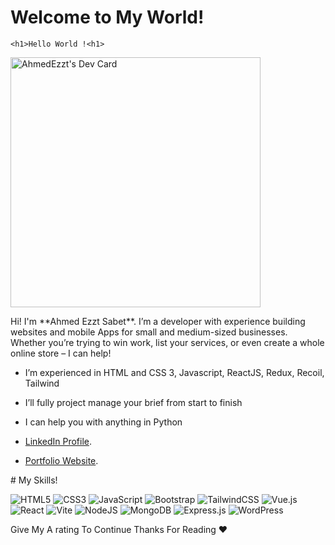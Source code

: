 # Welcome to My World!

    <h1>Hello World !<h1>
<a href="https://app.daily.dev/ahmedezzt"><img src="https://api.daily.dev/devcards/f17e222de1974285bc36363e8029add4.png?r=jm8" width="400" alt="AhmedEzzt's Dev Card"/></a>
<p>
    Hi! I'm **Ahmed Ezzt Sabet**. I’m a developer with experience building websites and mobile Apps for small and medium-sized businesses. Whether you’re trying to win work, list your services, or even create a whole online store – I can help!

- I’m experienced in HTML and CSS 3, Javascript, ReactJS, Redux, Recoil, Tailwind

-  I’ll fully project manage your brief from start to finish

- I can help you with anything in Python 

- [LinkedIn Profile](https://www.linkedin.com/in/ahmed-ezzt-sabeet/).
- [Portfolio Website](https://ahmed-ezzt.netlify.app/).

</p>
# My Skills!

![HTML5](https://img.shields.io/badge/html5-%23E34F26.svg?style=for-the-badge&logo=html5&logoColor=white) ![CSS3](https://img.shields.io/badge/css3-%231572B6.svg?style=for-the-badge&logo=css3&logoColor=white) ![JavaScript](https://img.shields.io/badge/javascript-%23323330.svg?style=for-the-badge&logo=javascript&logoColor=%23F7DF1E) ![Bootstrap](https://img.shields.io/badge/bootstrap-%238511FA.svg?style=for-the-badge&logo=bootstrap&logoColor=white) ![TailwindCSS](https://img.shields.io/badge/tailwindcss-%2338B2AC.svg?style=for-the-badge&logo=tailwind-css&logoColor=white)  ![Vue.js](https://img.shields.io/badge/vuejs-%2335495e.svg?style=for-the-badge&logo=vuedotjs&logoColor=%234FC08D) ![React](https://img.shields.io/badge/react-%2320232a.svg?style=for-the-badge&logo=react&logoColor=%2361DAFB) ![Vite](https://img.shields.io/badge/vite-%23646CFF.svg?style=for-the-badge&logo=vite&logoColor=white) ![NodeJS](https://img.shields.io/badge/node.js-6DA55F?style=for-the-badge&logo=node.js&logoColor=white) ![MongoDB](https://img.shields.io/badge/MongoDB-%234ea94b.svg?style=for-the-badge&logo=mongodb&logoColor=white)   ![Express.js](https://img.shields.io/badge/express.js-%23404d59.svg?style=for-the-badge&logo=express&logoColor=%2361DAFB) ![WordPress](https://img.shields.io/badge/WordPress-%23117AC9.svg?style=for-the-badge&logo=WordPress&logoColor=white)




Give My A rating To Continue Thanks For Reading **❤️**
